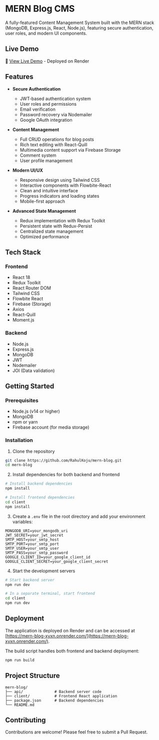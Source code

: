 # MERN Blog CMS

A fully-featured Content Management System built with the MERN stack (MongoDB, Express.js, React, Node.js), featuring secure authentication, user roles, and modern UI components.

## Live Demo
🚀 [View Live Demo](https://mern-blog-xyxn.onrender.com/) - Deployed on Render

## Features

- **Secure Authentication**
  - JWT-based authentication system
  - User roles and permissions
  - Email verification
  - Password recovery via Nodemailer
  - Google OAuth integration

- **Content Management**
  - Full CRUD operations for blog posts
  - Rich text editing with React-Quill
  - Multimedia content support via Firebase Storage
  - Comment system
  - User profile management

- **Modern UI/UX**
  - Responsive design using Tailwind CSS
  - Interactive components with Flowbite-React
  - Clean and intuitive interface
  - Progress indicators and loading states
  - Mobile-first approach

- **Advanced State Management**
  - Redux implementation with Redux Toolkit
  - Persistent state with Redux-Persist
  - Centralized state management
  - Optimized performance

## Tech Stack

### Frontend
- React 18
- Redux Toolkit
- React Router DOM
- Tailwind CSS
- Flowbite React
- Firebase (Storage)
- Axios
- React-Quill
- Moment.js

### Backend
- Node.js
- Express.js
- MongoDB
- JWT
- Nodemailer
- JOI (Data validation)

## Getting Started

### Prerequisites
- Node.js (v14 or higher)
- MongoDB
- npm or yarn
- Firebase account (for media storage)

### Installation

1. Clone the repository
```bash
git clone https://github.com/RahulKoju/mern-blog.git
cd mern-blog
```

2. Install dependencies for both backend and frontend
```bash
# Install backend dependencies
npm install

# Install frontend dependencies
cd client
npm install
```

3. Create a `.env` file in the root directory and add your environment variables:
```env
MONGODB_URI=your_mongodb_uri
JWT_SECRET=your_jwt_secret
SMTP_HOST=your_smtp_host
SMTP_PORT=your_smtp_port
SMTP_USER=your_smtp_user
SMTP_PASS=your_smtp_password
GOOGLE_CLIENT_ID=your_google_client_id
GOOGLE_CLIENT_SECRET=your_google_client_secret
```

4. Start the development servers
```bash
# Start backend server
npm run dev

# In a separate terminal, start frontend
cd client
npm run dev
```

## Deployment

The application is deployed on Render and can be accessed at [https://mern-blog-xyxn.onrender.com/](https://mern-blog-xyxn.onrender.com/). 

The build script handles both frontend and backend deployment:

```bash
npm run build
```

## Project Structure

```
mern-blog/
├── api/              # Backend server code
├── client/           # Frontend React application
├── package.json      # Backend dependencies
└── README.md
```

## Contributing

Contributions are welcome! Please feel free to submit a Pull Request.